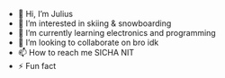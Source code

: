 - 👋 Hi, I’m Julius
- 👀 I’m interested in skiing & snowboarding
- 🌱 I’m currently learning electronics and programming
- 💞️ I’m looking to collaborate on bro idk
- 📫 How to reach me SICHA NIT
- ⚡ Fun fact
